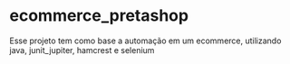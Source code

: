 # ecommerce_pretashop
Esse projeto tem como base a automação em um ecommerce, utilizando java, junit_jupiter, hamcrest e selenium
